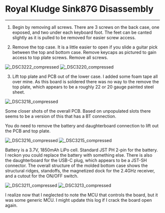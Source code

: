 # Royal Kludge Sink87G Disassembly
---
1. Begin by removing all screws. There are 3 screws on the back case, one exposed, and two under each keyboard foot. The feet can be canted slightly as it is pulled to be removed for easier screw access.

2. Remove the top case. It is a little easier to open if you slide a guitar pick between the top and bottom case. Remove keycaps as pictured to gain access to top plate screws. Remove all screws.

![_DSC3222_compressed](https://github.com/user-attachments/assets/e2bb6fb7-c453-4788-b15a-eb2692c67d47)
![_DSC3220_compressed](https://github.com/user-attachments/assets/e2851aa8-34a8-4711-805e-5e7264a72010)

3. Lift top plate and PCB out of the lower case. I added some foam tape all over mine. As this board is soldered there was no way to the remove the top plate, which appears to be a roughly 22 or 20 gauge painted steel sheet.

![_DSC3218_compressed](https://github.com/user-attachments/assets/ca8e3b46-5552-4678-86c8-0c9bd9d92829)

Some closer shots of the overall PCB. Based on unpopulated slots there seems to be a version of this that has a BT connection.

You do need to remove the battery and daughterboard connection to lift out the PCB and top plate.

![_DSC3216_compressed](https://github.com/user-attachments/assets/4f364350-c8ac-4692-9468-ede162a9a1b7)
![_DSC3215_compressed](https://github.com/user-attachments/assets/e0511e84-173a-4628-a998-75d9399344ad)

Battery is a 3.7V, 1850mAh LiPo cell. Standard JST PH 2-pin for the battery. I reckon you could replace the battery with something else. There is also the daughterboard for the USB-C plug, which appears to be a JST-SH connector. The overall structure of the molded bottom case shows the structural ridges, standoffs, the magnetized dock for the 2.4GHz receiver, and a cutout for the ON/OFF switch.

![_DSC3211_compressed](https://github.com/user-attachments/assets/45f9988a-3062-4b2a-8389-a1d9df5bfb00)
![_DSC3213_compressed](https://github.com/user-attachments/assets/60636c8f-8aa5-4ebf-b90a-be0ec88523d5)

I realize now that I neglected to note the MCU that controls the board, but it was some generic MCU. I might update this log if I crack the board open again.
